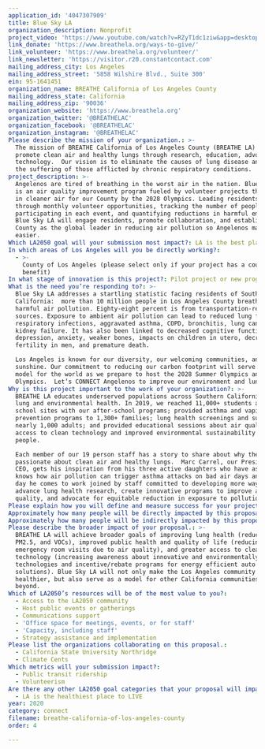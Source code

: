 ```yaml
---
application_id: '4047307909'
title: Blue Sky LA
organization_description: Nonprofit
project_video: 'https://www.youtube.com/watch?v=RZyT1dc1ziw&app=desktop'
link_donate: 'https://www.breathela.org/ways-to-give/'
link_volunteer: 'https://www.breathela.org/volunteer/'
link_newsletter: 'https://visitor.r20.constantcontact.com'
mailing_address_city: Los Angeles
mailing_address_street: '5858 Wilshire Blvd., Suite 300'
ein: 95-1641451
organization_name: BREATHE California of Los Angeles County
mailing_address_state: California
mailing_address_zip: '90036'
organization_website: 'https://www.breathela.org'
organization_twitter: '@BREATHELAC'
organization_facebook: '@BREATHELAC'
organization_instagram: '@BREATHELAC'
Please describe the mission of your organization.: >-
  The mission of BREATHE California of Los Angeles County (BREATHE LA) is to
  promote clean air and healthy lungs through research, education, advocacy, and
  technology.  Our vision is to eliminate the causes of lung disease and reduce
  the suffering of those afflicted by chronic respiratory conditions.
project_description: >-
  Angelenos are tired of breathing in the worst air in the nation. Blue Sky LA
  is an air quality improvement program fueled by volunteer projects that result
  in cleaner air for our County by the 2028 Olympics. Leading residents CONNECT
  through monthly volunteer opportunities, tracking the number of people
  participating in each event, and quantifying reductions in harmful emissions,
  Blue Sky LA will engage residents, promote collaboration, and establish LA
  County as the global leader in reducing air pollution so Angelenos may breathe
  easier.
Which LA2050 goal will your submission most impact?: LA is the best place to CONNECT
In which areas of Los Angeles will you be directly working?:
  - >-
    County of Los Angeles (please select only if your project has a countywide
    benefit)
In what stage of innovation is this project?: Pilot project or new program (testing or implementing a new idea)
What is the need you’re responding to?: >-
  Blue Sky LA addresses a startling statistic facing residents of Southern
  California:  more than 10 million people in Los Angeles County breathe in
  harmful air pollution. Eighty-eight percent is from transportation-related
  sources. Exposure to ambient air pollution can lead to reduced lung function,
  respiratory infections, aggravated asthma, COPD, bronchitis, lung cancer, and
  kidney failure. It has also been linked to decreased cognitive function,
  depression, anxiety, weaker bones, impacts on children in utero, decreased
  fertility in men, and premature death.  

  Los Angeles is known for our diversity, our welcoming communities, and our
  sunshine. Our commitment to reducing our carbon footprint will serve as a
  model for the world as we prepare to host the 2028 Summer Olympics and Para
  Olympics.  Let’s CONNECT Angelenos to improve our environment and lung health.
Why is this project important to the work of your organization?: >-
  BREATHE LA educates underserved populations across Southern California about
  lung and environmental health. In 2019, we reached 11,000+ students at 100+
  school sites with our after-school programs; provided asthma and vaping
  prevention programs to 1,300+ families; lung health screenings and support for
  nearly 1,000 adults; and provided educational sessions about air quality,
  access to clean technology and improved environmental sustainability to 5,000+
  people.

  Each member of our 19 person staff has a story to share about why they are
  passionate about clean air and healthy lungs.  Marc Carrel, our President and
  CEO, gets his inspiration from his three active daughters who have asthma. He
  knows how air pollution can trigger asthma attacks on bad air days and each
  day he comes to work joined by staff committed to developing more ways to
  advance lung health research, create innovative programs to improve air
  quality, and advocate for equitable reduction in exposure to pollution.
Please explain how you will define and measure success for your project.: "BREATHE LA will define success by the number of volunteers we engage, the number of community-based educational programs we offer, and the amount of greenhouse gases we eliminate through our “citizen-driven” projects. We will measure this success through the following projected project outcomes for year one:\n\n1.\tEngage 1,200 volunteers during year one through partnerships with community-based organizations.\n2.\tProvide 12 community-based educational sessions per year about air pollution.\n3.\tReduce greenhouse gases by 3,000,000 pounds per year.\n4.\tPlant 200 trees per year.\n5.\tCreate 5 urban gardens per year.\n6.\tIncrease public transportation users by 100 individuals.\n\nOur LA2050 vision is to showcase how community collaboration can effect change toward reduced air pollution in Los Angeles County in advance of our hosting the 2028 Olympics and Paralympics.  \n\nOur program goals for Blue Sky LA goals include continuing to increase awareness about the importance of  air pollution reduction through community education, reducing asthma emergency room visits that result from poor air quality, decreasing vehicle emissions, and increasing awareness about innovative clean technology and environmentally friendly products."
Approximately how many people will be directly impacted by this proposal?: '1200'
Approximately how many people will be indirectly impacted by this proposal?: '10000000'
Please describe the broader impact of your proposal.: >-
  BREATHE LA will achieve broader goals of improving lung health (reducing NOx,
  PM2.5, and VOCs), improved public health and quality of life (reducing asthma
  emergency room visits due to air quality), and greater access to clean
  technology (increasing awareness about innovative and environmentally-friendly
  technologies and incentive/rebate programs for energy efficient auto and home
  solutions). Blue Sky LA will not only make the Los Angeles community
  healthier, but also serve as a model for other California communities and
  beyond.
Which of LA2050’s resources will be of the most value to you?:
  - Access to the LA2050 community
  - Host public events or gatherings
  - Communications support
  - 'Office space for meetings, events, or for staff'
  - 'Capacity, including staff'
  - Strategy assistance and implementation
Please list the organizations collaborating on this proposal.:
  - California State University Northridge
  - Climate Cents
Which metrics will your submission impact?:
  - Public transit ridership
  - Volunteerism
Are there any other LA2050 goal categories that your proposal will impact?:
  - LA is the healthiest place to LIVE
year: 2020
category: connect
filename: breathe-california-of-los-angeles-county
order: 4

---
```

